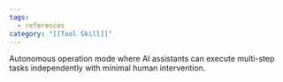 ```yaml
---
tags:
  - references
category: "[[Tool Skill]]"
---
```


Autonomous operation mode where AI assistants can execute multi-step tasks independently with minimal human intervention.